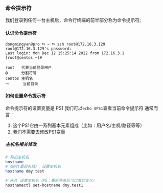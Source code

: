 ### 命令提示符
我们登录到任何一台主机后，命令行终端的前半部分称为命令提示符;

#### 认识命令提示符
```
dongmingyan@pro ⮀ ~ ⮀ ssh root@172.16.3.129
root@172.16.3.129's password:
Last login: Mon Dec 12 15:25:14 2022 from 172.16.3.1
[root@centos ~]#

root   代表当前登录用户
@      分割符号
centos 主机名
～      当前目录
```

#### 如何设置命令提示符
命令提示符的设置变量是 PS1
我们可以`echo $PS1`查看当前命令提示符
通常而言：
1. 这个PS1它由一系列基本元素组成（比如：用户名/主机/路径等等）
2. 我们不需要去修改PS1变量

##### 主机名相关修改
```bash
# 列出主机名
hostname
# 临时(重启失效)  设置主机名
hostname dmy.test

# 永久 设置主机名（PS：重新登录后可以看到变化）
hostnamectl set-hostname dmy.test1
```

